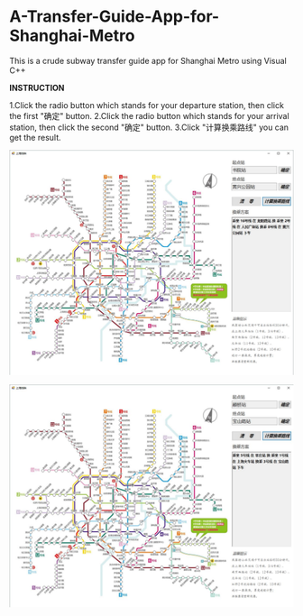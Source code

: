 # A-Transfer-Guide-App-for-Shanghai-Metro
This is a crude subway transfer guide app for Shanghai Metro using Visual C++

**INSTRUCTION**

1.Click the radio button which stands for your departure station, then click the first "确定" button.
2.Click the radio button which stands for your arrival station, then click the second "确定" button.
3.Click "计算换乘路线" you can get the result.


![image](https://github.com/aarentai/A-Transfer-Guide-App-for-Shanghai-Metro/blob/master/interface1.JPG)

![image](https://github.com/aarentai/A-Transfer-Guide-App-for-Shanghai-Metro/blob/master/interface2.JPG)
